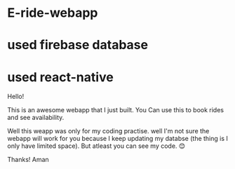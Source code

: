 # E-ride-webapp
# used firebase database
# used  react-native

Hello!

This is an awesome webapp that I just built. You Can use this to book rides and see availability.

Well this weapp was only for my coding practise.
well I'm not sure the webapp will work for you because I keep updating my databse (the thing is I only have limited space).
But atleast you can see my code. 😊

Thanks!
Aman

